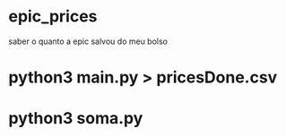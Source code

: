 # epic_prices
saber o quanto a epic salvou do meu bolso


# python3 main.py > pricesDone.csv
# python3 soma.py
